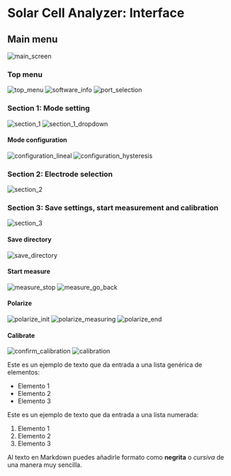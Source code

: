 # Solar Cell Analyzer: Interface #

## Main menu ##
![main_screen](main_screen.png)

### Top menu ###
![top_menu](top_menu.png)
![software_info](software_info.png)
![port_selection](port_selection.png)

### Section 1: Mode setting ###
![section_1](section_1.png)
![section_1_dropdown](section_1_dropdown.png)

#### Mode configuration ####
![configuration_lineal](configuration_lineal.png)
![configuration_hysteresis](configuration_hysteresis.png)


### Section 2: Electrode selection ###
![section_2](section_2.png)


### Section 3:  Save settings, start measurement and calibration ###
![section_3](section_3.png)

#### Save directory ####
![save_directory](save_directory.png)

#### Start measure ####
![measure_stop](measure_stop.png)
![measure_go_back](measure_go_back.png)

#### Polarize ####
![polarize_init](polarize_init.png)
![polarize_measuring](polarize_measuring.png)
![polarize_end](polarize_end.png)

#### Calibrate ####
![confirm_calibration](confirm_calibration.png)
![calibration](calibration.png)


Este es un ejemplo de texto que da entrada a una lista genérica de elementos:

- Elemento 1
- Elemento 2
- Elemento 3

Este es un ejemplo de texto que da entrada a una lista numerada:

1. Elemento 1
2. Elemento 2
3. Elemento 3

Al texto en Markdown puedes añadirle formato como **negrita** o *cursiva* de una manera muy sencilla.